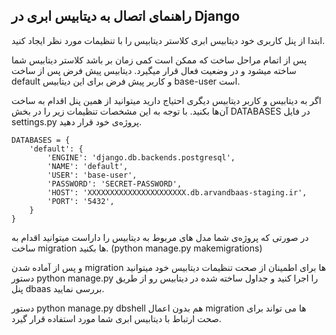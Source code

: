 ## راهنمای اتصال به دیتابیس ابری در Django
ابتدا از پنل کاربری خود دیتابیس ابری کلاستر دیتابیس را با تنظیمات مورد نظر ایجاد کنید.

پس از اتمام مراحل ساخت که ممکن است کمی زمان بر باشد کلاستر دیتابیس شما ساخته میشود و در وضعیت فعال قرار میگیرد.
دیتابیس پیش فرض پس از ساخت default و کاربر پیش فرض برای این دیتابیس base-user است.

اگر به دیتابیس و کاربر دیتابیس دیگری احتیاج دارید میتوانید از همین پنل اقدام به ساخت آن‌ها بکنید.
با توجه به این مشخصات تنظیمات زیر را در بخش DATABASES در فایل settings.py پروژه‌ی خود قرار دهید.


```
DATABASES = {
    'default': {
        'ENGINE': 'django.db.backends.postgresql',
        'NAME': 'default',
        'USER': 'base-user',
        'PASSWORD': 'SECRET-PASSWORD',
        'HOST': 'XXXXXXXXXXXXXXXXXXXXXX.db.arvandbaas-staging.ir',  
        'PORT': '5432',
    }
}

```
در صورتی که پروژه‌ی شما مدل های مربوط به دیتابیس را داراست میتوانید اقدام به ساخت migration ها بکنید. (python manage.py makemigrations)

و پس از آماده شدن migration ها برای اطمینان از صحت تنظیمات دیتابیس خود میتوانید دستور python manage.py را اجرا کنید و جداول ساخته شده در دیتابیس رو از طریق پنل dbaas بررسی نمایید.

دستور python manage.py dbshell هم بدون اعمال migration ها می تواند برای صحت ارتباط با دیتابیس ابری شما مورد استفاده قرار گیرد.
